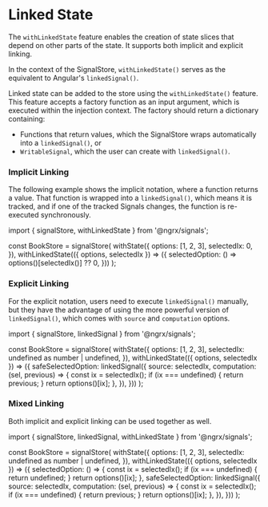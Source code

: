 # Linked State

The `withLinkedState` feature enables the creation of state slices that depend on other parts of the state. It supports both implicit and explicit linking.

In the context of the SignalStore, `withLinkedState()` serves as the equivalent to Angular's `linkedSignal()`.

Linked state can be added to the store using the `withLinkedState()` feature. This feature accepts a factory function as an input argument, which is executed within the injection context. The factory should return a dictionary containing:
- Functions that return values, which the SignalStore wraps automatically into a `linkedSignal()`, or
- `WritableSignal`, which the user can create with `linkedSignal()`.

### Implicit Linking

The following example shows the implicit notation, where a function returns a value. That function is wrapped into a `linkedSignal()`, which means it is tracked, and if one of the tracked Signals changes, the function is re-executed synchronously.

<code-example header="book-store.ts">

import { signalStore, withLinkedState } from '@ngrx/signals';

const BookStore = signalStore(
  withState({
    options: [1, 2, 3],
    selectedIx: 0,
  }),
  withLinkedState(({ options, selectedIx }) => ({
    selectedOption: () => options()[selectedIx()] ?? 0,
  }))
);

</code-example>

### Explicit Linking

For the explicit notation, users need to execute `linkedSignal()` manually, but they have the advantage of using the more powerful version of `linkedSignal()`, which comes with `source` and `computation` options.

<code-example header="book-store.ts">

import { signalStore, linkedSignal } from '@ngrx/signals';

const BookStore = signalStore(
  withState({
    options: [1, 2, 3],
    selectedIx: undefined as number | undefined,
  }),
  withLinkedState(({ options, selectedIx }) => ({
    safeSelectedOption: linkedSignal({
      source: selectedIx,
      computation: (sel, previous) => {
        const ix = selectedIx();
        if (ix === undefined) {
          return previous;
        }
        return options()[ix];
      },
    }),
  }))
);

</code-example>

### Mixed Linking

Both implicit and explicit linking can be used together as well.

<code-example header="book-store.ts">

import { signalStore, linkedSignal, withLinkedState } from '@ngrx/signals';

const BookStore = signalStore(
  withState({
    options: [1, 2, 3],
    selectedIx: undefined as number | undefined,
  }),
  withLinkedState(({ options, selectedIx }) => ({
    selectedOption: () => {
      const ix = selectedIx();
      if (ix === undefined) {
        return undefined;
      }
      return options()[ix];
    },
    safeSelectedOption: linkedSignal({
      source: selectedIx,
      computation: (sel, previous) => {
        const ix = selectedIx();
        if (ix === undefined) {
          return previous;
        }
        return options()[ix];
      },
    }),
  }))
);

</code-example>